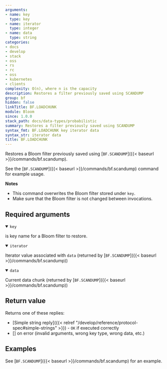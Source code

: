 ```yaml
---
arguments:
- name: key
  type: key
- name: iterator
  type: integer
- name: data
  type: string
categories:
- docs
- develop
- stack
- oss
- rs
- rc
- oss
- kubernetes
- clients
complexity: O(n), where n is the capacity
description: Restores a filter previously saved using SCANDUMP
group: bf
hidden: false
linkTitle: BF.LOADCHUNK
module: Bloom
since: 1.0.0
stack_path: docs/data-types/probabilistic
summary: Restores a filter previously saved using SCANDUMP
syntax_fmt: BF.LOADCHUNK key iterator data
syntax_str: iterator data
title: BF.LOADCHUNK
---
```

Restores a Bloom filter previously saved using [`BF.SCANDUMP`]({{< baseurl >}}/commands/bf.scandump).

See the [`BF.SCANDUMP`]({{< baseurl >}}/commands/bf.scandump) command for example usage.

<note><b>Notes</b>

- This command overwrites the Bloom filter stored under `key`. 
- Make sure that the Bloom filter is not changed between invocations.

</note>

## Required arguments

<details open><summary><code>key</code></summary>

is key name for a Bloom filter to restore.
</details>

<details open><summary><code>iterator</code></summary>

Iterator value associated with `data` (returned by [`BF.SCANDUMP`]({{< baseurl >}}/commands/bf.scandump))
</details>

<details open><summary><code>data</code></summary>

Current data chunk (returned by [`BF.SCANDUMP`]({{< baseurl >}}/commands/bf.scandump))
</details>

## Return value

Returns one of these replies:

- [Simple string reply]({{< relref "/develop/reference/protocol-spec#simple-strings" >}}) - `OK` if executed correctly
- [] on error (invalid arguments, wrong key type, wrong data, etc.)

## Examples

See [`BF.SCANDUMP`]({{< baseurl >}}/commands/bf.scandump) for an example.

